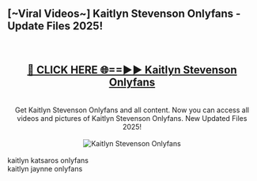 <h2>[~Viral Videos~] Kaitlyn Stevenson Onlyfans - Update Files 2025!</h2>
<br>
<div align="center">
<h2><a href="https://betterlinks.top/A2PfLJ" rel="nofollow">🔴 CLICK HERE 🌐==►► Kaitlyn Stevenson Onlyfans</a></h2>
<br>
Get Kaitlyn Stevenson Onlyfans and all content. Now you can access all videos and pictures of Kaitlyn Stevenson Onlyfans. New Updated Files 2025!
<br>
<br>
<a href="https://betterlinks.top/A2PfLJ" rel="nofollow" data-target="animated-image.originalLink"><img src="https://i.ibb.co.com/WyWwxjT/player-gif2.gif" alt="Kaitlyn Stevenson Onlyfans" style="max-width: 100%; display: inline-block;" data-target="animated-image.originalImage"></a>
</div>
<br>
kaitlyn katsaros onlyfans<br>
kaitlyn jaynne onlyfans